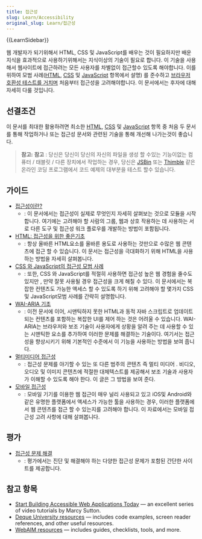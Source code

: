 ```yaml
---
title: 접근성
slug: Learn/Accessibility
original_slug: Learn/접근성
---
```


{{LearnSidebar}}

웹 개발자가 되기위해서 HTML, CSS 및 JavaScript를 배우는 것이 필요하지만 배운 지식을 효과적으로 사용하기위해서는 지식이상의 기술이 필요로 합니다. 이 기술을 사용해서 웹사이트에 접근하려는 모든 사용자를 차별없이 접근할수 있도록 해야합니다. 이를 위하여 모범 사례([HTML](/ko/docs/Learn/HTML), [CSS](/ko/docs/Learn/CSS) 및 [JavaScript](/ko/docs/Learn/JavaScript) 항목에서 설명) 를 준수하고 [브라우저 호환성 테스트를 거치며](/ko/docs/Learn/Tools_and_testing/Cross_browser_testing) 처음부터 접근성을 고려해야합니다. 이 문서에서는 후자에 대해 자세히 다룰 것입니다.

## 선결조건

이 문서를 최대한 활용하려면 최소한 [HTML](/ko/docs/Learn/HTML), [CSS](/ko/docs/Learn/CSS) 및 [JavaScript](/ko/docs/Learn/JavaScript) 항목 중 처음 두 문서를 통해 작업하거나 또는 접근성 문서와 관련된 기술을 통해 개선해 나가는것이 좋습니다.

> **참고:** **참고** : 당신은 당신이 당신의 자신의 파일을 생성 할 수있는 기능이없는 컴퓨터 / 태블릿 / 다른 장치에서 작업하는 경우, 당신은 [JSBin](http://jsbin.com/) 또는 [Thimble](https://thimble.mozilla.org/) 같은 온라인 코딩 프로그램에서 코드 예제의 대부분을 테스트 할수 있습니다.

## 가이드

- [접근성이란?](/ko/docs/Learn/Accessibility/What_is_accessibility)
  - : 이 문서에서는 접근성이 실제로 무엇인지 자세히 살펴보는 것으로 모듈을 시작합니다. 여기에는 고려해야 할 사람의 그룹, 웹과 상호 작용하는 데 사용하는 서로 다른 도구 및 접근성 워크 플로우를 개발하는 방법이 포함됩니다.
- [HTML: 접근성을 위한 좋은기초](/ko/docs/Learn/Accessibility/HTML)
  - : 항상 올바른 HTML요소를 올바른 용도로 사용하는 것만으로 수많은 웹 콘텐츠에 접근 할 수 있습니다. 이 문서는 접근성을 극대화하기 위해 HTML을 사용하는 방법을 자세히 살펴봅니다.
- [CSS 와 JavaScript의 접근성 모범 사례](/ko/docs/Learn/Accessibility/CSS_and_JavaScript)
  - : 또한, CSS 와 JavaScript를 적절히 사용하면 접근성 높은 웹 경험을 줄수도 있지만 , 만약 잘못 사용될 경우 접근성을 크게 해칠 수 있다. 이 문서에서는 복잡한 컨텐츠도 가능한 액세스 할 수 있도록 하기 위해 고려해야 할 몇가지 CSS 및 JavaScript모범 사례를 간략히 설명합니다.
- [WAI-ARIA 기초](/ko/docs/Learn/Accessibility/WAI-ARIA_basics)
  - : 이전 문서에 이어, 시맨틱하지 못한 HTML과 동적 자바 스크립트로 업데이트되는 컨텐츠를 포함하는 복잡한 UI를 제어 하는 것은 어려울 수 있습니다. WAI-ARIA는 브라우저와 보조 기술이 사용자에게 상황을 알려 주는 데 사용할 수 있는 시맨틱한 요소를 추가하여 이러한 문제를 해결하는 기술이다. 여기서는 접근성을 향상시키기 위해 기본적인 수준에서 이 기능을 사용하는 방법을 보여 줍니다.
- [멀티미디어 접근성](/ko/docs/Learn/Accessibility/Multimedia)
  - : 접근성 문제를 야기할 수 있는 또 다른 범주의 콘텐츠 즉 멀티 미디어 . 비디오, 오디오 및 이미지 콘텐츠에 적절한 대체텍스트를 제공해서 보조 기술과 사용자가 이해할 수 있도록 해야 한다. 이 글은 그 방법을 보여 준다.
- [모바일 접근성](/ko/docs/Learn/Accessibility/Mobile)
  - : 모바일 기기를 이용한 웹 접근이 매우 널리 사용되고 있고 iOS및 Android와 같은 유명한 플랫폼에서 액세스가 가능한 툴을 사용하는 경우, 이러한 플랫폼에서 웹 콘텐츠를 접근 할 수 있는지를 고려해야 합니다. 이 자료에서는 모바일 접근성 고려 사항에 대해 살펴봅니다.

## 평가

- [접근성 문제 해결](/ko/docs/Learn/Accessibility/Accessibility_troubleshooting)
  - : 평가에서는 진단 및 해결해야 하는 다양한 접근성 문제가 포함된 간단한 사이트를 제공합니다.

## 참고 항목

- [Start Building Accessible Web Applications Today](https://egghead.io/courses/start-building-accessible-web-applications-today) — an excellent series of video tutorials by Marcy Sutton.
- [Deque University resources](https://dequeuniversity.com/resources/) — includes code examples, screen reader references, and other useful resources.
- [WebAIM resources](http://webaim.org/resources/) — includes guides, checklists, tools, and more.
